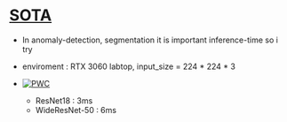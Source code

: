 # [SOTA](https://paperswithcode.com/sota/anomaly-detection-on-mvtec-ad)

- In anomaly-detection, segmentation it is important inference-time so i try
- enviroment : RTX 3060 labtop, input_size = 224 * 224 * 3


- [![PWC](https://img.shields.io/endpoint.svg?url=https://paperswithcode.com/badge/cfa-coupled-hypersphere-based-feature/anomaly-detection-on-mvtec-ad)](https://paperswithcode.com/sota/anomaly-detection-on-mvtec-ad?p=cfa-coupled-hypersphere-based-feature)
  - ResNet18 : 3ms
  - WideResNet-50 : 6ms
  
